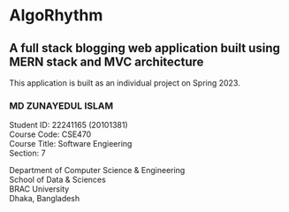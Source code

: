 # AlgoRhythm
## A full stack blogging web application built using MERN stack and MVC architecture

This application is built as an individual project on Spring 2023.


### MD ZUNAYEDUL ISLAM
Student ID: 22241165 (20101381)  
Course Code: CSE470  
Course Title: Software Engieering  
Section: 7  


Department of Computer Science & Engineering  
School of Data & Sciences  
BRAC University  
Dhaka, Bangladesh
